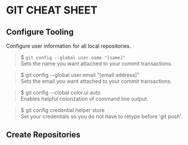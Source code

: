 # GIT CHEAT SHEET  


## Configure Tooling   
Configure user information for all local repositories.  
> $ `git config --global user.name "[name]"`  
> Sets the name you want attached to your commit transactions.  

> $ git config --global user.email "[email address]"  
> Sets the email you want attached to your commit transactions.  

> $ git config --clobal color.ui auto  
> Enables helpful colorization of command line output.  

> $ git config credential.helper store  
> Set your credentials so you do not have to retype before 'git push'.  

## Create Repositories  
